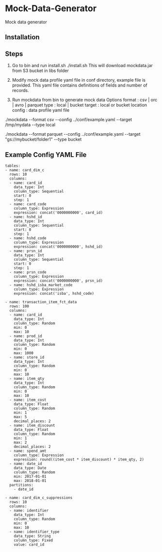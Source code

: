 # Mock-Data-Generator
Mock data generator

## Installation

## Steps
1. Go to bin and run install.sh
./install.sh
This will download mockdata.jar from S3 bucket in libs folder

2. Modify mock data profile yaml file in conf directory, example file is provided. This yaml file contains definitions of fields and number of records.

3. Run mockdata from bin to generate mock data
Options
format : csv | orc | avro | parquet
type   : local | bucket
target : local or bucket location
config : data profile yaml file

./mockdata --format csv --config ../conf/example.yaml --target /tmp/mydata --type local

./mockdata --format parquet --config ../conf/example.yaml --target "gs://mybucket/folder1" --type bucket

## Example Config YAML File
```
tables:
- name: card_dim_c
  rows: 10
  columns:
  - name: card_id
    data_type: Int
    column_type: Sequential
    start: 0
    step: 1
  - name: card_code
    column_type: Expression
    expression: concat('0000000000', card_id)
  - name: hshd_id
    data_type: Int
    column_type: Sequential
    start: 0
    step: 1
  - name: hshd_code
    column_type: Expression
    expression: concat('0000000000', hshd_id)
  - name: prsn_id
    data_type: Int
    column_type: Sequential
    start: 0
    step: 1
  - name: prsn_code
    column_type: Expression
    expression: concat('0000000000', prsn_id)
  - name: hshd_isba_market_code
    column_type: Expression
    expression: concat('isba', hshd_code)

- name: transaction_item_fct_data
  rows: 100
  columns:
  - name: card_id
    data_type: Int
    column_type: Random
    min: 0
    max: 10
  - name: prod_id
    data_type: Int
    column_type: Random
    min: 0
    max: 1000
  - name: store_id
    data_type: Int
    column_type: Random
    min: 0
    max: 10
  - name: item_qty
    data_type: Int
    column_type: Random
    min: 0
    max: 10
  - name: item_cost
    data_type: Float
    column_type: Random
    min: 1
    max: 5
    decimal_places: 2
  - name: item_discount
    data_type: Float
    column_type: Random
    min: 1
    max: 2
    decimal_places: 2
  - name: spend_amt
    column_type: Expression
    expression: round((item_cost * item_discount) * item_qty, 2)
  - name: date_id
    data_type: Date
    column_type: Random
    min: 2017-01-01
    max: 2018-01-01
  partitions:
    - date_id

- name: card_dim_c_suppressions
  rows: 10
  columns:
  - name: identifier
    data_type: Int
    column_type: Random
    min: 0
    max: 10
  - name: identifier_type
    data_type: String
    column_type: Fixed
    value: card_id
```
